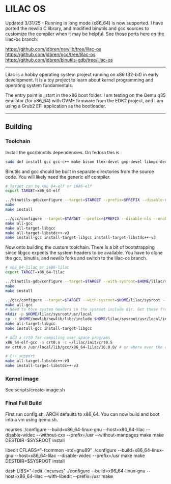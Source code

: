 # LILAC OS

Updated 3/31/25 -
Running in long mode (x86_64) is now supported. I have ported the newlib
C library, and modified binutils and gcc sources to customize the compiler
when it may be helpful. See those ports here on the lilac-os branch:

https://github.com/jdbren/newlib/tree/lilac-os \
https://github.com/jdbren/gcc/tree/lilac-os \
https://github.com/jdbren/binutils-gdb/tree/lilac-os

------------------------------------------------------------------------------
Lilac is a hobby operating system project running on x86 (32-bit) in
early development. It is a toy project to learn about kernel programming and
operating system fundamentals.

The entry point is _start in the x86 boot folder. I am testing on the Qemu q35
emulator (for x86_64) with OVMF firmware from the EDK2 project, and I am using
a Grub2 EFI application as the bootloader.

------------------------------------------------------------------------------
## Building

### Toolchain
Install the gcc/binutils dependencies. On fedora this is
```bash
sudo dnf install gcc gcc-c++ make bison flex-devel gmp-devel libmpc-devel mpfr-devel texinfo isl-devel
```

Binutils and gcc should be built in separate directories from the source code.
You will likely need the generic elf compiler.
```bash
# Target can be x86_64-elf or i686-elf
export TARGET=x86_64-elf
```
```bash
../binutils-gdb/configure --target=$TARGET --prefix=$PREFIX --disable-nls
make
make install
```
```bash
../gcc/configure --target=$TARGET --prefix=$PREFIX --disable-nls --enable-languages=c,c++ --without-headers --disable-hosted-libstdcxx
make all-gcc
make all-target-libgcc
make all-target-libstdc++-v3
make install-gcc install-target-libgcc install-target-libstdc++-v3
```

Now onto building the custom toolchain. There is a bit of bootstrapping
since libgcc expects the system headers to be available. You have to
clone the gcc, binutils, and newlib forks and switch to the lilac-os
branch.
```bash
# x86_64-lilac or i686-lilac
export TARGET=x86_64-lilac
```
```bash
../binutils-gdb/configure --target=$TARGET --with-sysroot=$HOME/lilac/sysroot
make
make install
```
```bash
../gcc/configure --target=$TARGET --with-sysroot=$HOME/lilac/sysroot --enable-languages=c,c++ --disable-fixincludes
make all-gcc
# Need to have system headers in the sysroot include dir. Get these from newlib.
mkdir -p $HOME/lilac/sysroot/usr/local
cp -r $HOME/newlib/newlib/libc/include $HOME/lilac/sysroot/usr/local/include
make all-target-libgcc
make install-gcc install-target-libgcc
```
```bash
# Add a crt0 for compiling user space programs
x86_64-elf-gcc -o crt0.o -c ~/lilac/init/crt0.S
mv crt0.o /usr/local/lib/gcc/x86_64-lilac/16.0.0/ # or where ever the compiler is
```
```bash
# C++ support
make all-target-libstdc++-v3
make install-target-libstdc++-v3
```

### Kernel image

See scripts/create-image.sh

### Final Full Build

First run config.sh. ARCH defaults to x86_64.
You can now build and boot into a vm using qemu.sh.

ncurses
./configure --build=x86_64-linux-gnu --host=x86_64-lilac --disable-widec --without-cxx --prefix=/usr --without-manpages
make
make DESTDIR=$SYSROOT install

libedit
CFLAGS="-fcommon -std=gnu89" ./configure --build=x86_64-linux-gnu --host=x86_64-lilac --disable-widec --prefix=/usr
make
make DESTDIR=$SYSROOT install

dash
LIBS="-ledit -lncurses" ./configure --build=x86_64-linux-gnu --host=x86_64-lilac --with-libedit --prefix=/usr
make
